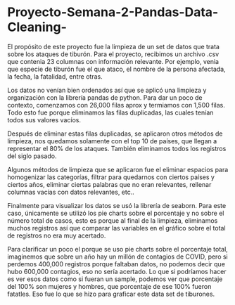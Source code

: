 # Proyecto-Semana-2-Pandas-Data-Cleaning-


El propósito de este proyecto fue la limpieza de un set de datos que trata sobre los ataques de tiburón. Para el proyecto, recibimos un archivo .csv que contenia 23 columnas con información relevante. Por ejemplo, venia que especie de tiburón fue el que ataco, el nombre de la persona afectada, la fecha, la fatalidad, entre otras.  

Los datos no venían bien ordenados así que se aplicó una limpieza y organización con la librería pandas de python. Para dar un poco de contexto, comenzamos con 26,000 filas aprox y termiamos con 1,500 filas. Todo esto fue porque eliminamos las filas duplicadas, las cuales tenían todos sus valores vacíos. 

Después de eliminar estas filas duplicadas, se aplicaron otros métodos de limpieza, nos quedamos solamente con el top 10 de países, que llegan a representar el 80% de los ataques. También eliminamos todos los registros del siglo pasado. 

Algunos métodos de limpieza que se aplicaron fue el eliminar espacios para homogenizar las categorías, filtrar para quedarnos con ciertos países y ciertos años, eliminar ciertas palabras que no eran relevantes, rellenar columnas vacías con datos relevantes, etc..

Finalmente para visualizar los datos se usó la librería de seaborn. Para este caso, únicamente se utilizó los pie charts sobre el porcentaje y no sobre el número total de casos, esto es porque al final de la limpieza, eliminamos muchos registros así que comparar las variables en el gráfico sobre el total de registros no era muy acertado. 

Para clarificar un poco el porque se uso pie charts sobre el porcentaje total, imaginemos que sobre un año hay un millón de contagios de COVID, pero si perdemos 400,000 registros porque faltaban datos, no podemos decir que hubo 600,000 contagios, eso no sería acertado. Lo que si podríamos hacer es ver esos datos como si fueran un sample, podemos ver que porcentaje del 100% son mujeres y hombres, que porcentaje de ese 100% fueron fatatles. Eso fue lo que se hizo para graficar este data set de tiburones. 
